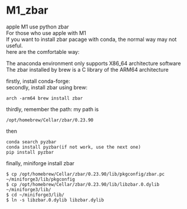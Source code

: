# M1_zbar
apple M1 use python zbar <br />
For those who use apple with M1 <br />
If you want to install zbar pacage with conda, the normal way may not useful. <br />
here are the comfortable way: <br />

The anaconda environment only supports X86_64 architecture software <br />
The zbar installed by brew is a C library of the ARM64 architecture <br />

firstly, install conda-forge: <br />
secondly, install zbar using brew: <br />
```shell
arch -arm64 brew install zbar
```

thirdly, remember the path: my path is 
```shell
/opt/homebrew/Cellar/zbar/0.23.90
```

then
```shell
conda search pyzbar 
conda install pyzbar(if not work, use the next one)
pip install pyzbar
```


finally, miniforge install zbar
```shell
$ cp /opt/homebrew/Cellar/zbar/0.23.90/lib/pkgconfig/zbar.pc ~/miniforge3/lib/pkgconfig
$ cp /opt/homebrew/Cellar/zbar/0.23.90/lib/libzbar.0.dylib ~/miniforge3/lib/
$ cd ~/miniforge3/lib/
$ ln -s libzbar.0.dylib libzbar.dylib
```
